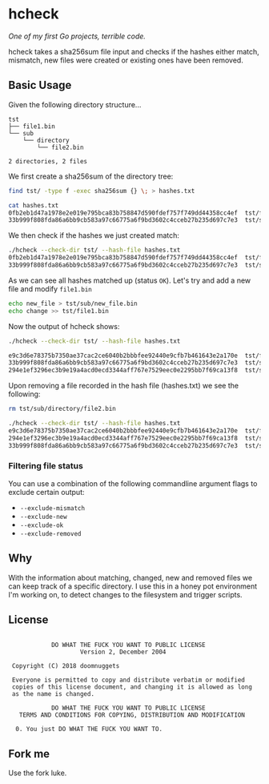 # hcheck

*One of my first Go projects, terrible code.*

hcheck takes a sha256sum file input and checks if the hashes either match,
mismatch, new files were created or existing ones have been removed.


## Basic Usage

Given the following directory structure...

```
tst
├── file1.bin
└── sub
    └── directory
        └── file2.bin

2 directories, 2 files
```

We first create a sha256sum of the directory tree:

```sh
find tst/ -type f -exec sha256sum {} \; > hashes.txt

cat hashes.txt
0fb2eb1d47a1978e2e019e795bca83b758847d590fdef757f749dd44358cc4ef  tst/file1.bin
33b999f808fda86a6bb9cb583a97c66775a6f9bd3602c4cceb27b235d697c7e3  tst/sub/directory/file2.bin
```

We then check if the hashes we just created match:

```sh
./hcheck --check-dir tst/ --hash-file hashes.txt
0fb2eb1d47a1978e2e019e795bca83b758847d590fdef757f749dd44358cc4ef  tst/file1.bin: OK
33b999f808fda86a6bb9cb583a97c66775a6f9bd3602c4cceb27b235d697c7e3  tst/sub/directory/file2.bin: OK
```

As we can see all hashes matched up (status `OK`).
Let's try and add a new file and modify `file1.bin`

```sh
echo new_file > tst/sub/new_file.bin
echo change >> tst/file1.bin
```

Now the output of hcheck shows:

```sh
./hcheck --check-dir tst/ --hash-file hashes.txt

e9c3d6e78375b7350ae37cac2ce6040b2bbbfee92440e9cfb7b461643e2a170e  tst/file1.bin: MISMATCH
33b999f808fda86a6bb9cb583a97c66775a6f9bd3602c4cceb27b235d697c7e3  tst/sub/directory/file2.bin: OK
294e1ef3296ec3b9e19a4acd0ecd3344aff767e7529eec0e2295bb7f69ca13f8  tst/sub/new_file.bin: NEW
```

Upon removing a file recorded in the hash file (hashes.txt) we see the following:

```sh
rm tst/sub/directory/file2.bin

./hcheck --check-dir tst/ --hash-file hashes.txt
e9c3d6e78375b7350ae37cac2ce6040b2bbbfee92440e9cfb7b461643e2a170e  tst/file1.bin: MISMATCH
294e1ef3296ec3b9e19a4acd0ecd3344aff767e7529eec0e2295bb7f69ca13f8  tst/sub/new_file.bin: NEW
33b999f808fda86a6bb9cb583a97c66775a6f9bd3602c4cceb27b235d697c7e3  tst/sub/directory/file2.bin: REMOVED
```


### Filtering file status

You can use a combination of the following commandline argument flags to exclude certain output:

+ `--exclude-mismatch`
+ `--exclude-new`
+ `--exclude-ok`
+ `--exclude-removed`



## Why

With the information about matching, changed, new and removed files we can keep track of a specific directory.
I use this in a honey pot environment I'm working on, to detect changes to the filesystem and trigger scripts.


## License

```

            DO WHAT THE FUCK YOU WANT TO PUBLIC LICENSE
                    Version 2, December 2004

 Copyright (C) 2018 doomnuggets

 Everyone is permitted to copy and distribute verbatim or modified
 copies of this license document, and changing it is allowed as long
 as the name is changed.

            DO WHAT THE FUCK YOU WANT TO PUBLIC LICENSE
   TERMS AND CONDITIONS FOR COPYING, DISTRIBUTION AND MODIFICATION

  0. You just DO WHAT THE FUCK YOU WANT TO.

```


## Fork me

Use the fork luke.
